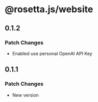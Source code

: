 # @rosetta.js/website

## 0.1.2

### Patch Changes

- Enabled use personal OpenAI API Key

## 0.1.1

### Patch Changes

- New version
